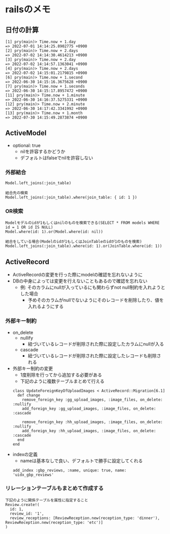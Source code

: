 # railsのメモ
## 日付の計算
```
[1] pry(main)> Time.now + 1.day
=> 2022-07-01 14:14:25.8902775 +0900
[2] pry(main)> Time.now + 2.days
=> 2022-07-02 14:14:30.4614213 +0900
[3] pry(main)> Time.now + 2.day
=> 2022-07-02 14:14:57.1363041 +0900
[4] pry(main)> Time.now + 2.days
=> 2022-07-02 14:15:01.2179815 +0900
[6] pry(main)> Time.now + 1.second
=> 2022-06-30 14:15:16.3675628 +0900
[7] pry(main)> Time.now + 1.seconds
=> 2022-06-30 14:15:17.8957472 +0900
[11] pry(main)> Time.now + 1.minute
=> 2022-06-30 14:16:37.5275331 +0900
[12] pry(main)> Time.now + 2.minute
=> 2022-06-30 14:17:42.3341992 +0900
[13] pry(main)> Time.now + 1.month
=> 2022-07-30 14:15:49.2873874 +0900
```

## ActiveModel
- optional: true
  - nilを許容するかどうか
  - デフォルトはfalseでnilを許容しない

### 外部結合
```
Model.left_joins(:join_table)

結合先の検索
Model.left_joins(:join_table).where(join_table: { id: 1 })
```

### OR検索
```
Modelモデルのidが1もしくはnilのものを検索できる(SELECT * FROM models WHERE id = 1 OR id IS NULL)
Model.where(id: 1).or(Model.where(id: nil))

結合をしている場合(Modelのidが1もしくはJoinTableのidが1のものを検索)
Model.left_joins(:join_table).where(id: 1).or(JoinTable.where(id: 1))
```

## ActiveRecord
- ActiveRecordの変更を行った際にmodelの確認を忘れないように
- DBの中身によっては変更を行えないこともあるので確認を忘れない
  - 例: そのカラムにnullが入っているにも関わらずnot null制約を入れようとした場合
    - 予めそのカラムがnullでないようにそのレコードを削除したり、値を入れるようにする
### 外部キー制約
- on_delete
  - nullify
    - 紐づいているレコードが削除された際に設定したカラムにnullが入る
  - cascade
    - 紐づいているレコードが削除された際に設定したレコードも削除される
- 外部キー制約の変更
  - 1度削除を行ってから追加する必要がある
  - 下記のように複数テーブルまとめて行える
  ```
  class UpdateForeignKeyOfUploadImages < ActiveRecord::Migration[6.1]
    def change
      remove_foreign_key :gg_upload_images, :image_files, on_delete: :nullify
      add_foreign_key :gg_upload_images, :image_files, on_delete: :cascade

      remove_foreign_key :hh_upload_images, :image_files, on_delete: :nullify
      add_foreign_key :hh_upload_images, :image_files, on_delete: :cascade
    end
  end
  ```
- indexの定義
  - nameは基本なしで良い、デフォルトで勝手に設定してくれる
  ```
  add_index :gbp_reviews, :name, unique: true, name: 'uidx_gbp_reviews'
  ```

### リレーションテーブルもまとめて作成する
```
下記のように関係テーブルを属性に指定すること
Review.create!(
  id: 1,
  review_id: '1',
  review_receptions: [ReviewReception.new(reception_type: 'dinner'), ReviewReception.new(reception_type: 'etc')]
)
```
